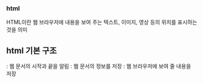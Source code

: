 
### html 
HTML이란 웹 브라우저에 내용을 보여 주는 텍스트, 이미지, 영상 등의 위치를 표시하는 것을 의미

## html 기본 구조
<html> : 웹 문서의 시작과 끝을 알림
<head> : 웹 문서의 정보를 저장
<body> : 웹 브라우저에 보여 줄 내용을 저장


 


